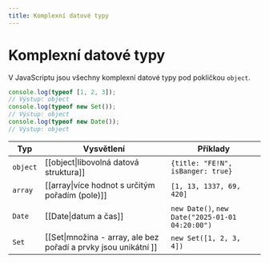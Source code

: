 ```yaml
---
title: Komplexní datové typy
---
```

# Komplexní datové typy
V JavaScriptu jsou všechny komplexní datové typy pod pokličkou `object`.

```javascript playground
console.log(typeof [1, 2, 3]);
// Výstup: object
console.log(typeof new Set());
// Výstup: object
console.log(typeof new Date());
// Výstup: object
```

| Typ      | Vysvětlení                                                      | Příklady                                        |
| -------- | --------------------------------------------------------------- | ----------------------------------------------- |
| `object` | [[object\|libovolná datová struktura]]                          | `{title: "FE!N", isBanger: true}`               |
| `array`  | [[array\|více hodnot s určitým pořadím (pole)]]                 | `[1, 13, 1337, 69, 420]`                        |
| `Date`   | [[Date\|datum a čas]]                                           | `new Date()`, `new Date("2025-01-01 04:20:00")` |
| `Set`    | [[Set\|množina - array, ale bez pořadí a prvky jsou unikátní ]] | `new Set([1, 2, 3, 4])`                         |
